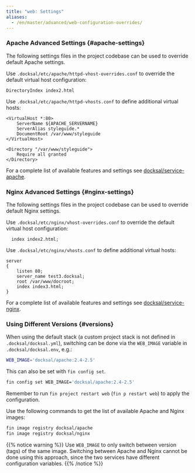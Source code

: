 ```yaml
---
title: "web: Settings"
aliases:
  - /en/master/advanced/web-configuration-overrides/
---
```


### Apache Advanced Settings {#apache-settings}

The following settings files in the project codebase can be used to override default Apache settings.

Use `.docksal/etc/apache/httpd-vhost-overrides.conf` to override the default virtual host configuration:

```apacheconfig
DirectoryIndex index2.html
```

Use `.docksal/etc/apache/httpd-vhosts.conf` to define additional virtual hosts:

```apacheconfig
<VirtualHost *:80>
    ServerName ${APACHE_SERVERNAME}
    ServerAlias styleguide.*
    DocumentRoot /var/www/styleguide
</VirtualHost>

<Directory "/var/www/styleguide">
    Require all granted
</Directory>
```

For a complete list of available features and settings see [docksal/service-apache](https://github.com/docksal/service-apache).


### Nginx Advanced Settings {#nginx-settings}

The following settings files in the project codebase can be used to override default Nginx settings.


Use `.docksal/etc/nginx/vhost-overrides.conf` to override the default virtual host configuration:

```
  index index2.html;
```

Use `.docksal/etc/nginx/vhosts.conf` to define additional virtual hosts:

```
server
{
    listen 80;
    server_name test3.docksal;
    root /var/www/docroot;
    index index3.html;
}
```

For a complete list of available features and settings see [docksal/service-nginx](https://github.com/docksal/service-nginx).


### Using Different Versions {#versions}

When using the default stack (a custom project stack is not defined in `.docksal/docksal.yml`), switching can be done 
via the `WEB_IMAGE` variable in `.docksal/docksal.env`, e.g.:

```bash
WEB_IMAGE='docksal/apache:2.4-2.5'
```

This can also be set with `fin config set`.

```bash
fin config set WEB_IMAGE='docksal/apache:2.4-2.5'
```

Remember to run `fin project restart web` (`fin p restart web`) to apply the configuration.

Use the following commands to get the list of available Apache and Nginx images:

```bash
fin image registry docksal/apache
fin image registry docksal/nginx
```

{{% notice warning %}}
Use `WEB_IMAGE` to only switch between version (tags) of the same image. 
Switching between Apache and Nginx cannot be done using this approach, since the two services have different 
configuration variables.
{{% /notice %}}
